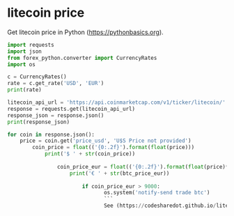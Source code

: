 # litecoin price

Get litecoin price in Python (https://pythonbasics.org).

```python
import requests
import json
from forex_python.converter import CurrencyRates
import os

c = CurrencyRates()
rate = c.get_rate('USD', 'EUR') 
print(rate)

litecoin_api_url = 'https://api.coinmarketcap.com/v1/ticker/litecoin/'
response = requests.get(litecoin_api_url)
response_json = response.json()
print(response_json)

for coin in response.json():
    price = coin.get('price_usd', 'U$S Price not provided')
        coin_price = float(('{0:.2f}').format(float(price)))
            print('$ ' + str(coin_price))
            
                coin_price_eur = float(('{0:.2f}').format(float(price)*rate))   
                    print('€ ' + str(btc_price_eur))
                    
                        if coin_price_eur > 9000:
                               os.system('notify-send trade btc')       
                               ```
                               See (https://codesharedot.github.io/litecoin-price/)
                               
